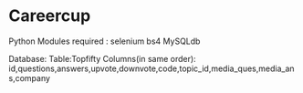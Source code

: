 # Careercup
Python Modules required :
selenium
bs4
MySQLdb

Database:
Table:Topfifty
Columns(in same order):
id,questions,answers,upvote,downvote,code,topic_id,media_ques,media_ans,company


